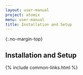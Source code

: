 ```yaml
---
layout: user-manual
project: atomix
menu: user-manual
title: Installation and Setup
---
```


{:.no-margin-top}

## Installation and Setup

{% include common-links.html %}
